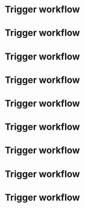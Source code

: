 # Trigger workflow
# Trigger workflow
# Trigger workflow
# Trigger workflow
# Trigger workflow
# Trigger workflow
# Trigger workflow
# Trigger workflow
# Trigger workflow
